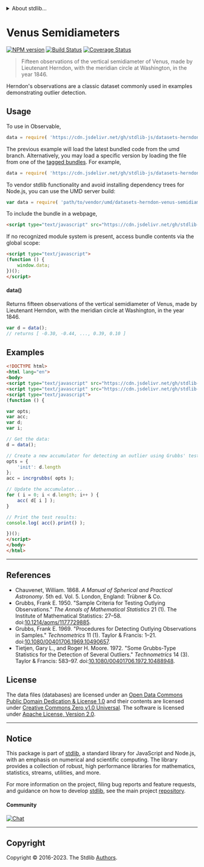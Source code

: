 <!--

@license Apache-2.0

Copyright (c) 2018 The Stdlib Authors.

Licensed under the Apache License, Version 2.0 (the "License");
you may not use this file except in compliance with the License.
You may obtain a copy of the License at

   http://www.apache.org/licenses/LICENSE-2.0

Unless required by applicable law or agreed to in writing, software
distributed under the License is distributed on an "AS IS" BASIS,
WITHOUT WARRANTIES OR CONDITIONS OF ANY KIND, either express or implied.
See the License for the specific language governing permissions and
limitations under the License.

-->


<details>
  <summary>
    About stdlib...
  </summary>
  <p>We believe in a future in which the web is a preferred environment for numerical computation. To help realize this future, we've built stdlib. stdlib is a standard library, with an emphasis on numerical and scientific computation, written in JavaScript (and C) for execution in browsers and in Node.js.</p>
  <p>The library is fully decomposable, being architected in such a way that you can swap out and mix and match APIs and functionality to cater to your exact preferences and use cases.</p>
  <p>When you use stdlib, you can be absolutely certain that you are using the most thorough, rigorous, well-written, studied, documented, tested, measured, and high-quality code out there.</p>
  <p>To join us in bringing numerical computing to the web, get started by checking us out on <a href="https://github.com/stdlib-js/stdlib">GitHub</a>, and please consider <a href="https://opencollective.com/stdlib">financially supporting stdlib</a>. We greatly appreciate your continued support!</p>
</details>

# Venus Semidiameters

[![NPM version][npm-image]][npm-url] [![Build Status][test-image]][test-url] [![Coverage Status][coverage-image]][coverage-url] <!-- [![dependencies][dependencies-image]][dependencies-url] -->

> Fifteen observations of the vertical semidiameter of Venus, made by Lieutenant Herndon, with the meridian circle at Washington, in the year 1846.

<section class="intro">

Herndon's observations are a classic dataset commonly used in examples demonstrating outlier detection.

</section>

<!-- /.intro -->



<section class="usage">

## Usage

To use in Observable,

```javascript
data = require( 'https://cdn.jsdelivr.net/gh/stdlib-js/datasets-herndon-venus-semidiameters@umd/browser.js' )
```
The previous example will load the latest bundled code from the umd branch. Alternatively, you may load a specific version by loading the file from one of the [tagged bundles](https://github.com/stdlib-js/datasets-herndon-venus-semidiameters/tags). For example,

```javascript
data = require( 'https://cdn.jsdelivr.net/gh/stdlib-js/datasets-herndon-venus-semidiameters@v0.1.0-umd/browser.js' )
```

To vendor stdlib functionality and avoid installing dependency trees for Node.js, you can use the UMD server build:

```javascript
var data = require( 'path/to/vendor/umd/datasets-herndon-venus-semidiameters/index.js' )
```

To include the bundle in a webpage,

```html
<script type="text/javascript" src="https://cdn.jsdelivr.net/gh/stdlib-js/datasets-herndon-venus-semidiameters@umd/browser.js"></script>
```

If no recognized module system is present, access bundle contents via the global scope:

```html
<script type="text/javascript">
(function () {
    window.data;
})();
</script>
```

#### data()

Returns fifteen observations of the vertical semidiameter of Venus, made by Lieutenant Herndon, with the meridian circle at Washington, in the year 1846.

```javascript
var d = data();
// returns [ -0.30, -0.44, ..., 0.39, 0.10 ]
```

</section>

<!-- /.usage -->

<section class="examples">

## Examples

<!-- eslint no-undef: "error" -->

```html
<!DOCTYPE html>
<html lang="en">
<body>
<script type="text/javascript" src="https://cdn.jsdelivr.net/gh/stdlib-js/stats-incr-grubbs@umd/browser.js"></script>
<script type="text/javascript" src="https://cdn.jsdelivr.net/gh/stdlib-js/datasets-herndon-venus-semidiameters@umd/browser.js"></script>
<script type="text/javascript">
(function () {

var opts;
var acc;
var d;
var i;

// Get the data:
d = data();

// Create a new accumulator for detecting an outlier using Grubbs' test:
opts = {
    'init': d.length
};
acc = incrgrubbs( opts );

// Update the accumulator...
for ( i = 0; i < d.length; i++ ) {
    acc( d[ i ] );
}

// Print the test results:
console.log( acc().print() );

})();
</script>
</body>
</html>
```

</section>

<!-- /.examples -->



* * *

<section class="references">

## References

-   Chauvenet, William. 1868. _A Manual of Spherical and Practical Astronomy_. 5th ed. Vol. 5. London, England: Trübner & Co.
-   Grubbs, Frank E. 1950. "Sample Criteria for Testing Outlying Observations." _The Annals of Mathematical Statistics_ 21 (1). The Institute of Mathematical Statistics: 27–58. doi:[10.1214/aoms/1177729885][@grubbs:1950a].
-   Grubbs, Frank E. 1969. "Procedures for Detecting Outlying Observations in Samples." _Technometrics_ 11 (1). Taylor & Francis: 1–21. doi:[10.1080/00401706.1969.10490657][@grubbs:1969a].
-   Tietjen, Gary L., and Roger H. Moore. 1972. "Some Grubbs-Type Statistics for the Detection of Several Outliers." _Technometrics_ 14 (3). Taylor & Francis: 583–97. doi:[10.1080/00401706.1972.10488948][@tietjen:1972a].

</section>

<!-- /.references -->

<!-- <license> -->

## License

The data files (databases) are licensed under an [Open Data Commons Public Domain Dedication & License 1.0][pddl-1.0] and their contents are licensed under [Creative Commons Zero v1.0 Universal][cc0]. The software is licensed under [Apache License, Version 2.0][apache-license].

<!-- </license> -->

<!-- Section for related `stdlib` packages. Do not manually edit this section, as it is automatically populated. -->

<section class="related">

</section>

<!-- /.related -->

<!-- Section for all links. Make sure to keep an empty line after the `section` element and another before the `/section` close. -->


<section class="main-repo" >

* * *

## Notice

This package is part of [stdlib][stdlib], a standard library for JavaScript and Node.js, with an emphasis on numerical and scientific computing. The library provides a collection of robust, high performance libraries for mathematics, statistics, streams, utilities, and more.

For more information on the project, filing bug reports and feature requests, and guidance on how to develop [stdlib][stdlib], see the main project [repository][stdlib].

#### Community

[![Chat][chat-image]][chat-url]

---

## Copyright

Copyright &copy; 2016-2023. The Stdlib [Authors][stdlib-authors].

</section>

<!-- /.stdlib -->

<!-- Section for all links. Make sure to keep an empty line after the `section` element and another before the `/section` close. -->

<section class="links">

[npm-image]: http://img.shields.io/npm/v/@stdlib/datasets-herndon-venus-semidiameters.svg
[npm-url]: https://npmjs.org/package/@stdlib/datasets-herndon-venus-semidiameters

[test-image]: https://github.com/stdlib-js/datasets-herndon-venus-semidiameters/actions/workflows/test.yml/badge.svg?branch=v0.1.0
[test-url]: https://github.com/stdlib-js/datasets-herndon-venus-semidiameters/actions/workflows/test.yml?query=branch:v0.1.0

[coverage-image]: https://img.shields.io/codecov/c/github/stdlib-js/datasets-herndon-venus-semidiameters/main.svg
[coverage-url]: https://codecov.io/github/stdlib-js/datasets-herndon-venus-semidiameters?branch=main

<!--

[dependencies-image]: https://img.shields.io/david/stdlib-js/datasets-herndon-venus-semidiameters.svg
[dependencies-url]: https://david-dm.org/stdlib-js/datasets-herndon-venus-semidiameters/main

-->

[chat-image]: https://img.shields.io/gitter/room/stdlib-js/stdlib.svg
[chat-url]: https://app.gitter.im/#/room/#stdlib-js_stdlib:gitter.im

[stdlib]: https://github.com/stdlib-js/stdlib

[stdlib-authors]: https://github.com/stdlib-js/stdlib/graphs/contributors

[cli-section]: https://github.com/stdlib-js/datasets-herndon-venus-semidiameters#cli
[cli-url]: https://github.com/stdlib-js/datasets-herndon-venus-semidiameters/tree/cli
[@stdlib/datasets-herndon-venus-semidiameters]: https://github.com/stdlib-js/datasets-herndon-venus-semidiameters/tree/main

[umd]: https://github.com/umdjs/umd
[es-module]: https://developer.mozilla.org/en-US/docs/Web/JavaScript/Guide/Modules

[deno-url]: https://github.com/stdlib-js/datasets-herndon-venus-semidiameters/tree/deno
[umd-url]: https://github.com/stdlib-js/datasets-herndon-venus-semidiameters/tree/umd
[esm-url]: https://github.com/stdlib-js/datasets-herndon-venus-semidiameters/tree/esm
[branches-url]: https://github.com/stdlib-js/datasets-herndon-venus-semidiameters/blob/main/branches.md

[pddl-1.0]: http://opendatacommons.org/licenses/pddl/1.0/

[cc0]: https://creativecommons.org/publicdomain/zero/1.0

[apache-license]: https://www.apache.org/licenses/LICENSE-2.0

[@grubbs:1950a]: https://doi.org/10.1214/aoms/1177729885

[@grubbs:1969a]: https://doi.org/10.1080/00401706.1969.10490657

[@tietjen:1972a]: https://doi.org/10.1080/00401706.1972.10488948

</section>

<!-- /.links -->
